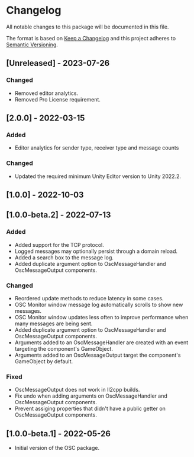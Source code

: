 # Changelog
All notable changes to this package will be documented in this file.

The format is based on [Keep a Changelog](http://keepachangelog.com/en/1.0.0/)
and this project adheres to [Semantic Versioning](http://semver.org/spec/v2.0.0.html).

## [Unreleased] - 2023-07-26
### Changed
- Removed editor analytics.
- Removed Pro License requirement.

## [2.0.0] - 2022-03-15
### Added
- Editor analytics for sender type, receiver type and message counts

### Changed
- Updated the required minimum Unity Editor version to Unity 2022.2.

## [1.0.0] - 2022-10-03

## [1.0.0-beta.2] - 2022-07-13
### Added
- Added support for the TCP protocol.
- Logged messages may optionally persist through a domain reload.
- Added a search box to the message log.
- Added duplicate argument option to OscMessageHandler and OscMessageOutput components. 

### Changed
- Reordered update methods to reduce latency in some cases.
- OSC Monitor window message log automatically scrolls to show new messages.
- OSC Monitor window updates less often to improve performance when many messages are being sent.
- Added duplicate argument option to OscMessageHandler and OscMessageOutput components.
- Arguments added to an OscMessageHandler are created with an event targeting the component's GameObject.
- Arguments added to an OscMessageOutput target the component's GameObject by default.
  
### Fixed
- OscMessageOutput does not work in Il2cpp builds.
- Fix undo when adding arguments on OscMessageHandler and OscMessageOutput components.
- Prevent assiging properties that didn't have a public getter on OscMessageOutput components.
  
## [1.0.0-beta.1] - 2022-05-26

- Initial version of the OSC package.
